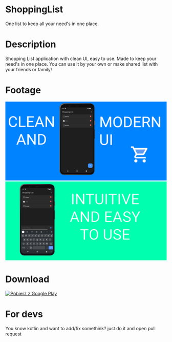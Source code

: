 # ShoppingList
One list to keep all your need's in one place.

# Description
Shopping List application with clean UI, easy to use. Made to keep your need's in one place. You can use it by your own or make shared list with your friends or family!

# Footage
![Screen_1](/footage/SS_1.png?raw=true "Footage")
![Screen_1](/footage/SS_2.png?raw=true "Footage")

# Download
[<img src="https://play.google.com/intl/en_us/badges/images/generic/en_badge_web_generic.png"
    alt="Pobierz z Google Play"
    height="80">](https://play.google.com/store/apps/details?id=com.assynu.shoppinglist)

# For devs
You know kotlin and want to add/fix somethink? just do it and open pull request
